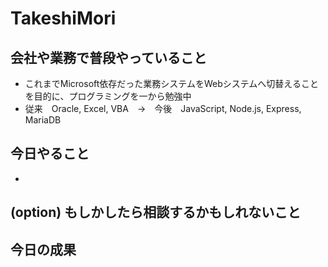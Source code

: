 # TakeshiMori

## 会社や業務で普段やっていること
- これまでMicrosoft依存だった業務システムをWebシステムへ切替えることを目的に、プログラミングを一から勉強中
- 従来　Oracle, Excel, VBA　→　今後　JavaScript, Node.js, Express, MariaDB

## 今日やること
- 
## (option) もしかしたら相談するかもしれないこと

## 今日の成果

